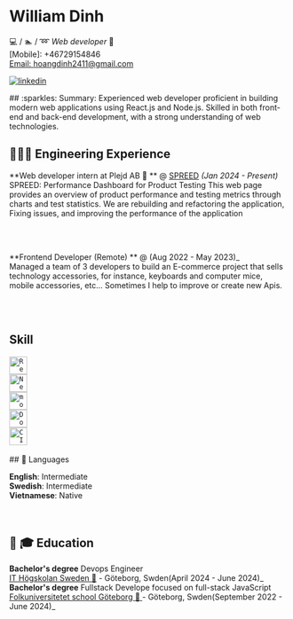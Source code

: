 # William Dinh
:computer: / :swimmer: / :loop:
_Web developer_ :round_pushpin:<br>
[Mobile]: +46729154846 <br>
[Email: hoangdinh2411@gmail.com](mailto:hoangdinh2411@gmail.com) <br>

<p>
  <a href="https://www.linkedin.com/in/alejolg/">
    <img alt="linkedin" title="Linkedin" src="https://www.linkedin.com/in/williamdinh2411/logo=linkedin"/>
  </a>
 
</p>
## :sparkles: Summary: 
Experienced web developer proficient in building modern web applications using React.js and Node.js. Skilled
in both front-end and back-end development, with a strong understanding of web technologies. 



## 👩🏼‍💻 Engineering Experience

**Web developer intern at Plejd AB :office: ** @ [SPREED](https://spreed.plejd.io) _(Jan 2024 - Present)_ <br>
SPREED: Performance Dashboard for Product Testing
This web page provides an overview of product performance and testing metrics through charts and test statistics.
We are rebuilding and refactoring the application, Fixing issues, and improving the performance of the application

<br><br>


**Frontend Developer (Remote) ** @ (Aug 2022 - May 2023)_ <br>
Managed a team of 3 developers to build an E-commerce project that sells technology accessories, for
instance, keyboards and computer mice, mobile accessories, etc...
Sometimes I help to improve or create new Apis.

<br><br>


## Skill
<div >
	<code><img width="32" src="https://user-images.githubusercontent.com/25181517/183897015-94a058a6-b86e-4e42-a37f-bf92061753e5.png" alt="React" title="React"/></code> <br>
	<code><img width="32" src="https://github.com/marwin1991/profile-technology-icons/assets/136815194/5f8c622c-c217-4649-b0a9-7e0ee24bd704" alt="Next.js" title="Next.js"/></code><br>
	<code><img width="32
32" src="https://user-images.githubusercontent.com/25181517/182884177-d48a8579-2cd0-447a-b9a6-ffc7cb02560e.png" alt="mongoDB" title="mongoDB"/></code><br>
	<code><img width="32
32" src="https://user-images.githubusercontent.com/25181517/117207330-263ba280-adf4-11eb-9b97-0ac5b40bc3be.png" alt="Docker" title="Docker"/></code><br>
	<code><img width="32
32" src="https://user-images.githubusercontent.com/25181517/183868728-b2e11072-00a5-47e2-8a4e-4ebbb2b8c554.png" alt="CI/CD" title="CI/CD"/></code><br>
</div>
<br>
## 💬 Languages

**English**: Intermediate <br>
**Swedish**: Intermediate  <br>
**Vietnamese**: Native<br>
<br><br>

## 📕 :mortar_board: Education

**Bachelor's degree** Devops Engineer <br>
[IT Högskolan Sweden :school:](https://www.iths.se/) - Göteborg, Swden(April 2024 - June 2024)_ <br>
**Bachelor's degree** Fullstack Develope focused on full-stack JavaScript<br>
[Folkuniversitetet school Göteborg :school: ](https://www.folkuniversitetet.se/) - Göteborg, Swden(September 2022 - June 2024)_ <br>
